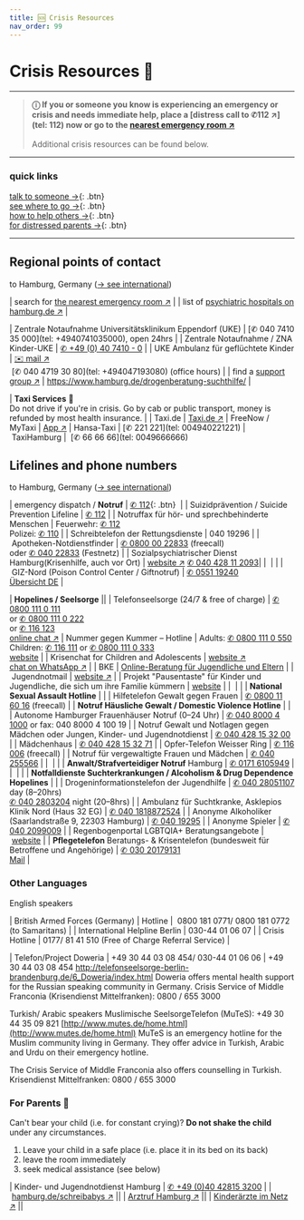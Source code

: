 ```yaml
---
title: 🆘 Crisis Resources
nav_order: 99
---
```


# Crisis Resources 🚨
---

> **ⓘ If you or someone you know is experiencing an emergency or crisis and needs immediate help, place a [distress call to ✆112 ↗](tel: 112) now or go to the [nearest emergency room ↗](//maps.apple.com/?q=Notaufnahme)** <br><br>
> Additional crisis resources can be found below.

---
### quick links

[talk to someone →](#lifelines-and-phone-numbers){: .btn} <br>
[see where to go →](#regional-points-of-contact){: .btn}  <br>
[how to help others →](/sos/help-someone){: .btn}  <br>
[for distressed parents →](#for-parents-){: .btn} <br>

---
## Regional points of contact
to Hamburg, Germany ([→ see international](/sos/international))

| search for [the nearest emergency room ↗](//maps.apple.com/?q=Notaufnahme) |
| list of [psychiatric hospitals on hamburg.de ↗](//www.hamburg.de/krankenhausverzeichnis/2833438/psychiatrie/) |

| Zentrale Notaufnahme Universitätsklinikum Eppendorf (UKE) | [✆ 040 7410 35 000](tel: +4940741035000), open 24hrs |
| Zentrale Notaufnahme / ZNA Kinder-UKE | [✆ +49 (0) 40 7410 - 0](tel:+494074100) |
| UKE Ambulanz für geflüchtete Kinder | [✉️ mail ↗](mailto:fluechtlingsambulanz@uke.de) <br> [✆ 040 4719 30 80](tel: +494047193080) (office hours) |
| find a [support group ↗](https://www.kiss-hh.de) | https://www.hamburg.de/drogenberatung-suchthilfe/ |

| **Taxi Services** 🚕 <br>Do not drive if you're in crisis. Go by cab or public transport, money is refunded by most health insurance. |
| Taxi.de | [Taxi.de ↗](//www.taxi.de/bestellen/hamburg/)
| FreeNow / MyTaxi | [App ↗](//free-now.com/de/)
| Hansa-Taxi | [✆ 221 221](tel: 004940221221)
| TaxiHamburg |  [✆ 66 66 66](tel: 0049666666) 

## Lifelines and phone numbers
to Hamburg, Germany ([→ see international](/sos/international))

| emergency dispatch / **Notruf**  | [✆ 112](tel:112){: .btn}  |
| Suizidprävention / Suicide Prevention Lifeline | [✆ 112](tel:112) |
| Notruffax für hör- und sprechbehinderte Menschen | Feuerwehr: [✆ 112](tel:112) <br>Polizei: [✆ 110](tel:110) |
| Schreibtelefon der Rettungsdienste | 040 19296 |
| Apotheken-Notdienstfinder | [✆ 0800 00 22833](tel:498000022833) (freecall) <br>oder [✆ 040 22833](tel:494022833) (Festnetz) |
| Sozialpsychiatrischer Dienst Hamburg(Krisenhilfe, auch vor Ort) | [website ↗](https://www.hamburg.de/altona/sozialpsychiatrischer-dienst/) [✆ 040 428 11 2093](tel:+4940428112093)|
|  |  |
| GIZ-Nord (Poison Control Center / Giftnotruf) | [✆ 0551 19240](tel:055119240)<br> [Übersicht DE](https://www.bvl.bund.de/DE/Arbeitsbereiche/01_Lebensmittel/03_Verbraucher/09_InfektionenIntoxikationen/02_Giftnotrufzentralen/lm_LMVergiftung_giftnotrufzentralen_node.html) |

| **Hopelines / Seelsorge** ||
| Telefonseelsorge (24/7 & free of charge) | [✆ 0800 111 0 111](tel:08001110111) <br>or [✆ 0800 111 0 222](tel:08001110222) <br>or [✆ 116 123](tel:116123) <br>[online chat ↗](//online.telefonseelsorge.de/)
| Nummer gegen Kummer – Hotline | Adults: [✆ 0800 111 0 550](tel:08001110550) <br>Children: [✆ 116 111](tel:116111) or [✆ 0800 111 0 333](tel:08001110333) <br> [website](www.nummergegenkummer.de) |
| Krisenchat for Children and Adolescents | [website ↗](https://krisenchat.de) <br>[chat on WhatsApp ↗](https://wa.me/4915735998143) |
| BKE | [Online-Beratung für Jugendliche und Eltern](www.bke-beratung.de/~run/) |
| Jugendnotmail | [website ↗](www.jugendnotmail.de) |
| Projekt "Pausentaste" für Kinder und Jugendliche, die sich um ihre Familie kümmern | [website](www.pausentaste.de) |
|  |  |
| **National Sexual Assault Hotline** | |
| Hilfetelefon Gewalt gegen Frauen | [✆ 0800 11 60 16](tel:0800116016) (freecall) |
| **Notruf Häusliche Gewalt / Domestic Violence Hotline** | |
| Autonome Hamburger Frauenhäuser Notruf  (0–24 Uhr) | [✆ 040 8000 4 1000](tel:4940800041000) or fax: 040 8000 4 100 19 |
| Notruf Gewalt und Notlagen gegen Mädchen oder Jungen, Kinder- und Jugendnotdienst | [✆ 040 428 15 32 00](tel:4940428153200) |
| Mädchenhaus | [✆ 040 428 15 32 71](tel:4940428153271) |
| Opfer-Telefon Weisser Ring | [✆ 116 006](tel:116006) (freecall) |
| Notruf für vergewaltigte Frauen und Mädchen | [✆ 040 255566](tel:040255566) |
|  |  |
| **Anwalt/Strafverteidiger Notruf** Hamburg | [✆ 0171 6105949](tel:491716105949) |
|  |  |
| **Notfalldienste Suchterkrankungen / Alcoholism & Drug Dependence Hopelines** | |
| Drogeninformationstelefon der Jugendhilfe | [✆ 040 28051107](tel:04028051107) day (8–20hrs) <br> [✆ 040 2803204](tel:49402803204) night (20–8hrs) |
| Ambulanz für Suchtkranke, Asklepios Klinik Nord (Haus 32 EG) | [✆ 040 1818872524](tel:0401818872524) |
| Anonyme Alkoholiker (Saarlandstraße 9, 22303 Hamburg) | [✆ 040 19295](tel:494019295) |
| Anonyme Spieler | [✆ 040 2099009](tel:49402099009) |
| Regenbogenportal LGBTQIA+ Beratungsangebote | [website](https://www.regenbogenportal.de) |
| **Pflegetelefon** Beratungs- & Krisentelefon (bundesweit für Betroffene und Angehörige) | [✆ 030 20179131](tel:03020179131) <br> [Mail](mailto:info@wege-zur-pflege.de) |


### Other Languages

English speakers

| British Armed Forces (Germany) | Hotline |  0800 181 0771/ 0800 181 0772 (to Samaritans) |
| International Helpline Berlin | 030-44 01 06 07 | | Crisis Hotline | 0177/ 81 41 510 (Free of Charge Referral Service) |

| Telefon/Project Doweria | +49 30 44 03 08 454/ 030-44 01 06 06 |
+49 30 44 03 08 454
http://telefonseelsorge-berlin-brandenburg.de/6_Doweria/index.html
Doweria offers mental health support for the Russian speaking community in Germany.
Crisis Service of Middle Franconia (Krisendienst Mittelfranken): 0800 / 655 3000


Turkish/ Arabic speakers
Muslimische SeelsorgeTelefon (MuTeS): +49 30 44 35 09 821
[http://www.mutes.de/home.html](http://www.mutes.de/home.html)
MuTeS is an emergency hotline for the Muslim community living in Germany. They offer advice in Turkish, Arabic and Urdu on their emergency hotline.

The Crisis Service of Middle Franconia also offers counselling in Turkish. Krisendienst Mittelfranken: 0800 / 655 3000


### For Parents 🧸
Can't bear your child (i.e. for constant crying)? **Do not shake the child** under any circumstances.

1. Leave your child in a safe place (i.e. place it in its bed on its back)
2. leave the room immediately
3. seek medical assistance (see below)

| Kinder- und Jugendnotdienst Hamburg | [✆ +49 (0)40 42815 3200](tel:+4940428153200) |
| [hamburg.de/schreibabys ↗](//www.hamburg.de/schreibabys/) ||
| [Arztruf Hamburg ↗](https://arztruf-hamburg.de/arztrufhamburg) ||
| [Kinderärzte im Netz ↗](https://www.kinderaerzte-im-netz.de/nc/adressen/notdienste/?tx_mksnotdienst_pi1[sword]=Hamburg) ||
